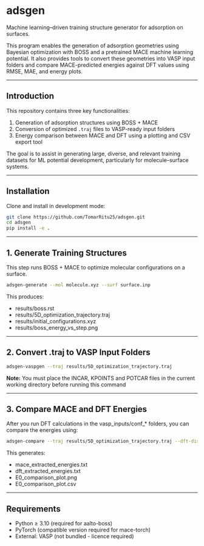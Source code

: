 # adsgen

Machine learning–driven training structure generator for adsorption on surfaces.

This program enables the generation of adsorption geometries using Bayesian optimization with BOSS and a pretrained MACE machine learning potential. It also provides tools to convert these geometries into VASP input folders and compare MACE-predicted energies against DFT values using RMSE, MAE, and energy plots.

---

## Introduction

This repository contains three key functionalities:

1. Generation of adsorption structures using BOSS + MACE
2. Conversion of optimized `.traj` files to VASP-ready input folders
3. Energy comparison between MACE and DFT using a plotting and CSV export tool

The goal is to assist in generating large, diverse, and relevant training datasets for ML potential development, particularly for molecule–surface systems.

---

## Installation

Clone and install in development mode:

```bash
git clone https://github.com/TomarRitu25/adsgen.git
cd adsgen
pip install -e .
```
---

## 1. Generate Training Structures

This step runs BOSS + MACE to optimize molecular configurations on a surface.

```bash
adsgen-generate --mol molecule.xyz --surf surface.inp
```

This produces:
- results/boss.rst
- results/5D_optimization_trajectory.traj
- results/initial_configurations.xyz
- results/boss_energy_vs_step.png

---

## 2. Convert .traj to VASP Input Folders

```bash
adsgen-vaspgen --traj results/5D_optimization_trajectory.traj
```
**Note:** You must place the INCAR, KPOINTS and POTCAR files in the current working directory before running this command

---

## 3. Compare MACE and DFT Energies

After you run DFT calculations in the vasp_inputs/conf_* folders, you can compare the energies using:
```bash
adsgen-compare --traj results/5D_optimization_trajectory.traj --dft-dir vasp_inputs --out results/E0_comparison_plot.png
```

This generates:
- mace_extracted_energies.txt
- dft_extracted_energies.txt
- E0_comparison_plot.png
- E0_comparison_plot.csv

---

## Requirements
- Python ≥ 3.10 (required for aalto-boss)
- PyTorch (compatible version required for mace-torch)
- External: VASP (not bundled - licence required)
